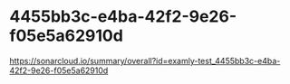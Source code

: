 # 4455bb3c-e4ba-42f2-9e26-f05e5a62910d
https://sonarcloud.io/summary/overall?id=examly-test_4455bb3c-e4ba-42f2-9e26-f05e5a62910d
